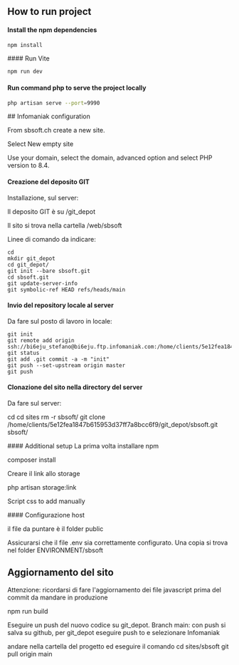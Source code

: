 ## How to run project

#### Install the npm dependencies
```sh
npm install
```

#### Run Vite

```sh
npm run dev
```

#### Run command php to serve the project locally

```sh
php artisan serve --port=9990
```



## Infomaniak configuration

From sbsoft.ch create a new site.

Select New empty site

Use your domain, select the domain, advanced option and select PHP version to 8.4.

#### Creazione del deposito GIT

Installazione, sul server:

Il deposito GIT è su /git_depot

Il sito si trova nella cartella /web/sbsoft 

Linee di comando da indicare:
```
cd
mkdir git_depot
cd git_depot/
git init --bare sbsoft.git
cd sbsoft.git
git update-server-info
git symbolic-ref HEAD refs/heads/main
```
#### Invio del repository locale al server

Da fare sul posto di lavoro in locale:
```
git init
git remote add origin ssh://bi6eju_stefano@bi6eju.ftp.infomaniak.com:/home/clients/5e12fea1847b615953d37ff7a8bcc6f9/git_depot/sbsoft.git
git status
git add .git commit -a -m "init"
git push --set-upstream origin master
git push
```

#### Clonazione del sito nella directory del server

Da fare sul server:

cd
cd sites
rm -r sbsoft/
git clone /home/clients/5e12fea1847b615953d37ff7a8bcc6f9/git_depot/sbsoft.git sbsoft/


#### Additional setup
La prima volta installare npm

composer install


Creare il link allo storage

php artisan storage:link

Script css to add manually

#### Configurazione host

il file da puntare è il folder public

Assicurarsi che il file .env sia correttamente configurato.
Una copia si trova nel folder ENVIRONMENT/sbsoft

## Aggiornamento del sito

Attenzione: ricordarsi di fare l'aggiornamento dei file javascript prima del commit da mandare in produzione

npm run build

Eseguire un push del nuovo codice su git_depot.
Branch main: con push si salva su github, per git_depot eseguire push to e selezionare Infomaniak

andare nella cartella del progetto ed eseguire il comando
cd sites/sbsoft
git pull origin main